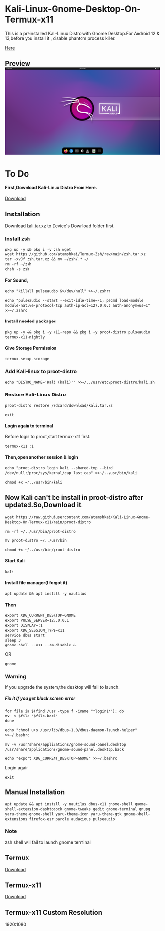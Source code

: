 # Kali-Linux-Gnome-Desktop-On-Termux-x11

This is a preinstalled Kali-Linux Distro with Gnome Desktop.For Android 12 & 13,before you install it , disable phantom process killer. 

[Here](https://github.com/atamshkai/Phantom-Process-Killer/tree/main)

## Preview ![](https://raw.githubusercontent.com/atamshkai/Kali-Linux-Gnome-Desktop-On-Termux-x11/main/kali-linux-gnome.png) 

# To Do 

#### First,Download Kali-Linux Distro From Here. 
[Download](https://archive.org/download/kali.tar.xz/kali.tar.xz) 

## Installation 
Download kali.tar.xz to Device's Download folder first. 

### Install zsh 
``` 
pkg up -y && pkg i -y zsh wget
wget https://github.com/atamshkai/Termux-Zsh/raw/main/zsh.tar.xz 
tar -xvJf zsh.tar.xz && mv ~/zsh/.* ~/
rm -rf ~/zsh
chsh -s zsh 
``` 
#### For Sound, 
``` 
echo "killall pulseaudio &>/dev/null" >>~/.zshrc 
``` 
```
echo "pulseaudio --start --exit-idle-time=-1; pacmd load-module module-native-protocol-tcp auth-ip-acl=127.0.0.1 auth-anonymous=1" >>~/.zshrc 
```
#### Install needed packages 
``` 
pkg up -y && pkg i -y x11-repo && pkg i -y proot-distro pulseaudio termux-x11-nightly 
``` 
#### Give Storage Permission

``` 
termux-setup-storage 
```
### Add Kali-linux to proot-distro
```
echo "DISTRO_NAME='Kali (kali)'" >>~/../usr/etc/proot-distro/kali.sh
```
### Restore Kali-Linux Distro
```
proot-distro restore /sdcard/download/kali.tar.xz 
``` 
``` 
exit 
``` 
#### Login again to terminal 
Before login to proot,start termux-x11 first. 
``` 
termux-x11 :1 
``` 
#### Then,open another session & login 
``` 
echo "proot-distro login kali --shared-tmp --bind /dev/null:/proc/sys/kernal/cap_last_cap" >>~/../usr/bin/kali
```
```
chmod +x ~/../usr/bin/kali
```
## Now Kali can't be install in proot-distro after updated.So,Download it.
```
wget https://raw.githubusercontent.com/atamshkai/Kali-Linux-Gnome-Desktop-On-Termux-x11/main/proot-distro
```
```
rm -rf ~/../usr/bin/proot-distro
```
```
mv proot-distro ~/../usr/bin
```
```
chmod +x ~/../usr/bin/proot-distro
```
#### Start Kali
```
kali
```
#### Install file manager(I forgot it)
```
apt update && apt install -y nautilus
```
#### Then 
``` 
export XDG_CURRENT_DESKTOP=GNOME
export PULSE_SERVER=127.0.0.1
export DISPLAY=:1
export XDG_SESSION_TYPE=x11
service dbus start
sleep 3
gnome-shell --x11 --sm-disable &
``` 
OR 
``` 
gnome 
``` 
### Warning 
If you upgrade the system,the desktop will fail to launch. 

##### Fix it if you get black screen error
``` 
for file in $(find /usr -type f -iname "*login1*"); do 
mv -v $file "$file.back"
done
``` 
``` 
echo "chmod u+s /usr/lib/dbus-1.0/dbus-daemon-launch-helper" >>~/.bashrc 
``` 
``` 
mv -v /usr/share/applications/gnome-sound-panel.desktop /usr/share/applications/gnome-sound-panel.desktop.back 
``` 
``` 
echo "export XDG_CURRENT_DESKTOP=GNOME" >>~/.bashrc 
``` 
Login again 
``` 
exit 
``` 
## Manual Installation
```
apt update && apt install -y nautilus dbus-x11 gnome-shell gnome-shell-extension-dashtodock gnome-tweaks gedit gnome-terminal gnupg yaru-theme-gnome-shell yaru-theme-icon yaru-theme-gtk gnome-shell-extensions firefox-esr parole audacious pulseaudio
```
### Note
zsh shell will fail to launch gnome terminal
## Termux 
[Download](https://github.com/termux/termux-app/releases/download/v0.118.0/termux-app_v0.118.0+github-debug_universal.apk) 
## Termux-x11 
[Download](https://archive.org/download/termux-x11/app-universal-debug.apk) 
## Termux-x11 Custom Resolution
1920:1080

